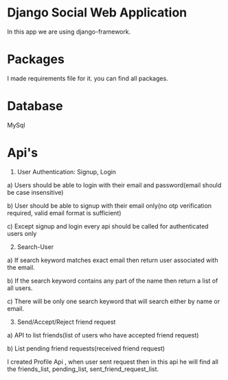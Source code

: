
# Django Social Web Application

In this app we are using django-framework.

# Packages

I made requirements file for it. you can find all packages.


# Database

MySql

# Api's

1. User Authentication: Signup, Login


a) Users should be able to login with their email and password(email should be case
insensitive)

b) User should be able to signup with their email only(no otp verification required, valid
email format is sufficient)

c) Except signup and login every api should be called for authenticated users only

2. Search-User

a) If search keyword matches exact email then return user associated with the
email.

b) If the search keyword contains any part of the name then return a list of all
users.

c) There will be only one search keyword that will search either by name or email.

3. Send/Accept/Reject friend request

a) API to list friends(list of users who have accepted friend request)

b) List pending friend requests(received friend request)

I created Profile Api , when user sent request then in this api he will find all the friends_list, pending_list, sent_friend_request_list.








